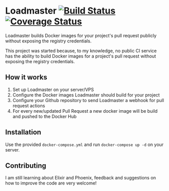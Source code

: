 # Loadmaster [![Build Status](https://travis-ci.org/dsander/loadmaster.svg?branch=master)](https://travis-ci.org/dsander/loadmaster) [![Coverage Status](https://coveralls.io/repos/github/dsander/loadmaster/badge.svg?branch=master)](https://coveralls.io/github/dsander/loadmaster?branch=master)

Loadmaster builds Docker images for your project's pull request publicly without exposing the registry credentials.

This project was started because, to my knowledge, no public CI service has the ability to build Docker images for a project's pull request without exposing the registry credentials.

## How it works

1. Set up Loadmaster on your server/VPS
2. Configure the Docker images Loadmaster should build for your project
3. Configure your Github repository to send Loadmaster a webhook for pull request actions
3. For every new/updated Pull Request a new docker image will be build and pushed to the Docker Hub

## Installation

Use the provided `docker-compose.yml` and run `docker-compose up -d` on your server.

## Contributing

I am still learning about Elixir and Phoenix, feedback and suggestions on how to improve the code are very welcome!
